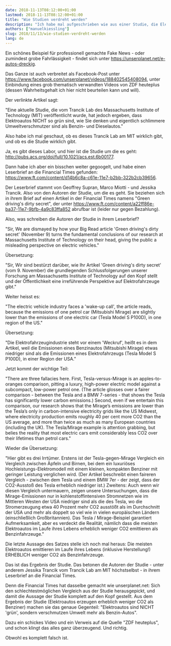 ```yaml
---
date: 2018-11-13T08:12:00+01:00
lastmod: 2018-11-13T08:12:00+01:00
title: "Wie Studien verdreht werden"
description: "Ich habe mal aufgeschrieben wie aus einer Studie, die Elektroautos eine bessere CO2-Bilanz als Benzinern bescheinigt, ein Beitrag auf der Facebook-Seite von 'Unser Planet' wird mit der Aussage: 'Elektroautos verschmutzen Umwelt mehr als Benzin-Autos'."
authors: ["manuelkiessling"]
slug: 2018/11/13/wie-studien-verdreht-werden
lang: de
---
```


Ein schönes Beispiel für professionell gemachte Fake News - oder zumindest grobe Fahrlässigkeit - findet sich unter https://unserplanet.net/e-autos-dreckig.

Das Ganze ist auch verbreitet als Facebook-Post unter https://www.facebook.com/unserplanet/videos/188402545408094, unter Einbindung eines grob thematisch verwandten Videos von ZDF heuteplus (dessen Wahrheitsgehalt ich hier nicht beurteilen kann und will).

Der verlinkte Artikel sagt:

"Eine aktuelle Studie, die vom Trancik Lab des Massachusetts Institute of Technology (MIT) veröffentlicht wurde, hat jedoch ergeben, dass Elektroautos NICHT so grün sind, wie Sie denken und eigentlich schlimmere Umweltverschmutzer sind als Benzin- und Dieselautos."

Also habe ich mal geschaut, ob es dieses Trancik Lab am MIT wirklich gibt, und ob es die Studie wirklich gibt.

Ja, es gibt dieses Labor, und hier ist die Studie um die es geht: http://pubs.acs.org/doi/full/10.1021/acs.est.6b00177.

Dann habe ich aber ein bisschen weiter gegoogelt, und habe einen Leserbrief an die Financial Times gefunden:
https://www.ft.com/content/d14b6c8a-c61e-11e7-b2bb-322b2cb39656.

Der Leserbrief stammt von Geoffrey Supran, Marco Miotti - und Jessika Trancik. Also von den Autoren der Studie, um die es geht. Sie beziehen sich in ihrem Brief auf einen Artikel in der Financial Times namens "Green driving's dirty secret", der unter https://www.ft.com/content/a22ff86e-ba37-11e7-9bfb-4a9c83ffa852 abrufbar ist (leider nur gegen Bezahlung).

Also, was schreiben die Autoren der Studie in ihrem Leserbrief?

"Sir, We are dismayed by how your Big Read article 'Green driving's dirty secret' (November 9) turns the fundamental conclusions of our research at Massachusetts Institute of Technology on their head, giving the public a misleading perspective on electric vehicles."

Übersetzung:

"Sir, Wir sind bestürzt darüber, wie Ihr Artikel 'Green driving's dirty secret' (vom 9. November) die grundlegenden Schlussfolgerungen unserer Forschung am Massachusetts Institute of Technology auf den Kopf stellt und der Öffentlichkeit eine irreführende Perspektive auf Elektrofahrzeuge gibt."

Weiter heisst es:

"The electric vehicle industry faces a 'wake-up call', the article reads, because the emissions of one petrol car (Mitsubishi Mirage) are slightly lower than the emissions of one electric car (Tesla Model S P100D), in one region of the US."

Übersetzung:

"Die Elektrofahrzeugindustrie steht vor einem 'Weckruf', heißt es in dem Artikel, weil die Emissionen eines Benzinautos (Mitsubishi Mirage) etwas niedriger sind als die Emissionen eines Elektrofahrzeugs (Tesla Model S P100D), in einer Region der USA."

Jetzt kommt der wichtige Teil:

"There are three fallacies here. First, Tesla-versus-Mirage is an apples-to-oranges comparison, pitting a luxury, high-power electric model against a subcompact, low-power petrol one. (The article glosses over a fairer comparison - between the Tesla and a BMW 7-series - that shows the Tesla has significantly lower carbon emissions.) Second, even if we entertain this comparison, our research shows that the Mirage’s emissions are lower than the Tesla’s only in carbon-intensive electricity grids like the US Midwest, where electricity production emits roughly 40 per cent more CO2 than the US average, and more than twice as much as many European countries (including the UK). The Tesla/Mirage example is attention grabbing, but belies the reality that most electric cars emit considerably less CO2 over their lifetimes than petrol cars."

Wieder die Übersetzung:

"Hier gibt es drei Irrtümer. Erstens ist der Tesla-gegen-Mirage Vergleich ein Vergleich zwischen Äpfeln und Birnen, bei dem ein luxuriöses Hochleistungs-Elektromodell mit einem kleinen, kompakten Benziner mit geringer Leistung verglichen wird. (Der Artikel beschreibt einen faireren Vergleich - zwischen dem Tesla und einem BMW 7er - der zeigt, dass der CO2-Ausstoß des Tesla erheblich niedriger ist.) Zweitens: Auch wenn wir diesen Vergleich untermauern, zeigen unsere Untersuchungen, dass die Mirage-Emissionen nur in kohlenstoffintensiven Stromnetzen wie im Mittleren Westen der USA niedriger sind als die des Tesla, wo die Stromerzeugung etwa 40 Prozent mehr CO2 ausstößt als im Durchschnitt der USA und mehr als doppelt so viel wie in vielen europäischen Ländern (einschließlich Großbritannien). Das Tesla / Mirage-Beispiel garantiert Aufmerksamkeit, aber es verdeckt die Realität, nämlich dass die meisten Elektroautos im Laufe ihres Lebens erheblich weniger CO2 emittieren als Benzinfahrzeuge."


Die letzte Aussage des Satzes stelle ich noch mal heraus: Die meisten Elektroautos emittieren im Laufe ihres Lebens (inklusive Herstellung!) ERHEBLICH weniger CO2 als Benzinfahrzeuge.


Das ist das Ergebnis der Studie. Das betonen die Autoren der Studie - unter anderem Jessika Trancik vom Trancik Lab am MIT höchstselbst - in ihrem Leserbrief an die Financial Times.

Denn die Financial Times hat dasselbe gemacht wie unserplanet.net: Sich den schlechtestmöglichen Vergleich aus der Studie herausgepickt, und damit die Aussage der Studie komplett auf den Kopf gestellt. Aus dem Ergebnis der Studie (Elektroautos erzeugen erheblich weniger CO2 als Benziner) machen sie das genaue Gegenteil: "Elektroautos sind NICHT 'grün', sondern verschmutzen Umwelt mehr als Benzin-Autos".

Dazu ein schickes Video und ein Verweis auf die Quelle "ZDF heuteplus", und schon klingt das alles ganz überzeugend. Und richtig.

Obwohl es komplett falsch ist.
